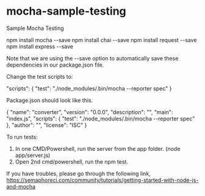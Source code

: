 # mocha-sample-testing
Sample Mocha Testing

npm install mocha --save
npm install chai --save
npm install request --save
npm install express --save

Note that we are using the --save option to automatically save these dependencies in our package.json file.

Change the test scripts to:

"scripts": {
    "test": "./node_modules/.bin/mocha --reporter spec"
  }
  
  
  
Package.json should look like this.

{
  "name": "converter",
  "version": "0.0.0",
  "description": "",
  "main": "index.js",
  "scripts": {
    "test": "./node_modules/.bin/mocha --reporter spec"
  },
  "author": "",
  "license": "ISC"
}


To run tests:
1. In one CMD/Powershell, run the server from the app folder. (node app/server.js)
2. Open 2nd cmd/powershell, run the npm test. 

If you have troubles, please go through the following link,
https://semaphoreci.com/community/tutorials/getting-started-with-node-js-and-mocha

